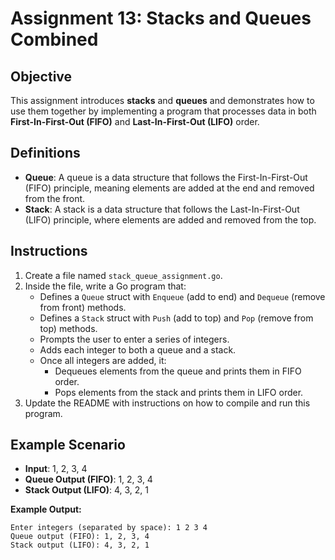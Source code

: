 # Assignment 13: Stacks and Queues Combined

## Objective

This assignment introduces **stacks** and **queues** and demonstrates how to use them together by implementing a program that processes data in both **First-In-First-Out (FIFO)** and **Last-In-First-Out (LIFO)** order.

## Definitions

- **Queue**: A queue is a data structure that follows the First-In-First-Out (FIFO) principle, meaning elements are added at the end and removed from the front.
- **Stack**: A stack is a data structure that follows the Last-In-First-Out (LIFO) principle, where elements are added and removed from the top.

## Instructions

1. Create a file named `stack_queue_assignment.go`.
2. Inside the file, write a Go program that:
   - Defines a `Queue` struct with `Enqueue` (add to end) and `Dequeue` (remove from front) methods.
   - Defines a `Stack` struct with `Push` (add to top) and `Pop` (remove from top) methods.
   - Prompts the user to enter a series of integers.
   - Adds each integer to both a queue and a stack.
   - Once all integers are added, it:
     - Dequeues elements from the queue and prints them in FIFO order.
     - Pops elements from the stack and prints them in LIFO order.
3. Update the README with instructions on how to compile and run this program.

## Example Scenario

- **Input**: 1, 2, 3, 4
- **Queue Output (FIFO)**: 1, 2, 3, 4
- **Stack Output (LIFO)**: 4, 3, 2, 1

**Example Output:**

```text
Enter integers (separated by space): 1 2 3 4
Queue output (FIFO): 1, 2, 3, 4
Stack output (LIFO): 4, 3, 2, 1
```
